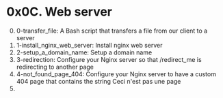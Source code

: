 # 0x0C. Web server

0. 0-transfer_file: A Bash script that transfers a file from our client to a server
1. 1-install_nginx_web_server: Install nginx web server
2. 2-setup_a_domain_name: Setup a domain name
3. 3-redirection: Configure your Nginx server so that /redirect_me is redirecting to another page
4. 4-not_found_page_404: Configure your Nginx server to have a custom 404 page that contains the string Ceci n'est pas une page
5.